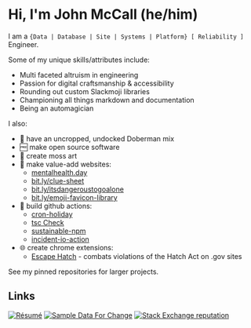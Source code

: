 # Hi, I'm John McCall (he/him)

I am a `{Data | Database | Site | Systems | Platform} [ Reliability ]` Engineer.

Some of my unique skills/attributes include: 

- Multi faceted altruism in engineering
- Passion for digital craftsmanship & accessibility
- Rounding out custom Slackmoji libraries
- Championing all things markdown and documentation
- Being an automagician


I also:

* :dog: have an uncropped, undocked Doberman mix
* :free: make open source software
* :deciduous_tree: create moss art 
* :tada: make value-add websites:
   * [mentalhealth.day](https://mentalhealth.day)
   * [bit.ly/clue-sheet](https://bit.ly/clue-sheet)
   * [bit.ly/itsdangeroustogoalone](https://bit.ly/itsdangeroustogoalone)
   * [bit.ly/emoji-favicon-library](https://bit.ly/emoji-favicon-library)
* 🤖 build github actions:
   *  [cron-holiday](https://github.com/marketplace/actions/cron-holiday)
   *  [tsc Check](https://github.com/marketplace/actions/tsc-check)
   *  [sustainable-npm](https://github.com/marketplace/actions/sustainable-npm)
   *  [incident-io-action](https://github.com/lowlydba/incident-io-action)
* 🌐 create chrome extensions:
   * [Escape Hatch](https://github.com/lowlydba/escape-hatch) - combats violations of the Hatch Act on .gov sites
 
See my pinned repositories for larger projects.

## Links

[![Résumé](https://img.shields.io/badge/Résumé--red?style=social)][resume]
[![Sample Data For Change](https://img.shields.io/badge/Sample%20Data%20For%20Change%20%E2%9D%A4--red?style=social)][sdfc]
[![Stack Exchange reputation](https://img.shields.io/badge/DBA%20StackExchange-10k+-x?logo=stackexchange&style=social)][dba.se]


[sdfc]: https://sampledataforchange.github.io/
[dba.se]: https://dba.stackexchange.com/users/45616/lowlydba/
[expdb]: https://expressdb.io 
[resume]: https://registry.jsonresume.org/lowlydba
